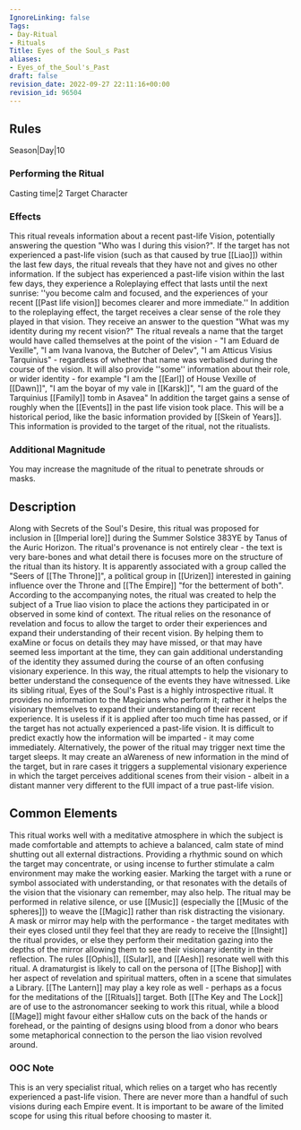 ```yaml
---
IgnoreLinking: false
Tags:
- Day-Ritual
- Rituals
Title: Eyes of the Soul_s Past
aliases:
- Eyes_of_the_Soul's_Past
draft: false
revision_date: 2022-09-27 22:11:16+00:00
revision_id: 96504
---
```


## Rules
Season|Day|10
### Performing the Ritual
Casting time|2 Target Character
### Effects
This ritual reveals information about a recent past-life Vision, potentially answering the question "Who was I during this vision?". 
If the target has not experienced a past-life vision (such as that caused by true [[Liao]]) within the last few days, the ritual reveals that they have not and gives no other information.
If the subject has experienced a past-life vision within the last few days, they experience a Roleplaying effect that lasts until the next sunrise: ''you become calm and focused, and the experiences of your recent [[Past life vision]] becomes clearer and more immediate.''
In addition to the roleplaying effect, the target receives a clear sense of the role they played in that vision. They receive an answer to the question "What was my identity during my recent vision?"
The ritual reveals a name that the target would have called themselves at the point of the vision - "I am Eduard de Vexille", "I am Ivana Ivanova, the Butcher of Delev", "I am Atticus Visius Tarquinius" - regardless of whether that name was verbalised during the course of the vision. It will also provide ''some'' information about their role, or wider identity - for example "I am the [[Earl]] of House Vexille of [[Dawn]]", "I am the boyar of my vale in [[Karsk]]", "I am the guard of the Tarquinius [[Family]] tomb in Asavea"
In addition the target gains a sense of roughly when the [[Events]] in the past life vision took place. This will be a historical period, like the basic information provided by [[Skein of Years]].
This information is provided to the target of the ritual, not the ritualists.
### Additional Magnitude
You may increase the magnitude of the ritual to penetrate shrouds or masks.
## Description
Along with Secrets of the Soul's Desire, this ritual was proposed for inclusion in [[Imperial lore]] during the Summer Solstice 383YE by Tanus of the Auric Horizon. The ritual's provenance is not entirely clear - the text is very bare-bones and what detail there is focuses more on the structure of the ritual than its history. It is apparently associated with a group called the "Seers of [[The Throne]]", a political group in [[Urizen]] interested in gaining influence over the Throne and [[The Empire]] "for the betterment of both".
According to the accompanying notes, the ritual was created to help the subject of a True liao vision to place the actions they participated in or observed in some kind of context. The ritual relies on the resonance of revelation and focus to allow the target to order their experiences and expand their understanding of their recent vision. By helping them to exaMine or focus on details they may have missed, or that may have seemed less important at the time, they can gain additional understanding of the identity they assumed during the course of an often confusing visionary experience. In this way, the ritual attempts to help the visionary to better understand the consequence of the events they have witnessed.
Like its sibling ritual, Eyes of the Soul's Past is a highly introspective ritual. It provides no information to the Magicians who perform it; rather it helps the visionary themselves to expand their understanding of their recent experience. It is useless if it is applied after too much time has passed, or if the target has not actually experienced a past-life vision. It is difficult to predict exactly how the information will be imparted - it may come immediately. Alternatively, the power of the ritual may trigger next time the target sleeps. It may create an aWareness of new information in the mind of the target, but in rare cases it triggers a supplemental visionary experience in which the target perceives additional scenes from their vision - albeit in a distant manner very different to the fUll impact of a true past-life vision.
## Common Elements
This ritual works well with a meditative atmosphere in which the subject is made comfortable and attempts to achieve a balanced, calm state of mind shutting out all external distractions. Providing a rhythmic sound on which the target may concentrate, or using incense to further stimulate a calm environment may make the working easier. Marking the target with a rune or symbol associated with understanding, or that resonates with the details of the vision that the visionary can remember, may also help.
The ritual may be performed in relative silence, or use [[Music]] (especially the [[Music of the spheres]]) to weave the [[Magic]] rather than risk distracting the visionary. A mask or mirror may help with the performance - the target meditates with their eyes closed until they feel that they are ready to receive the [[Insight]] the ritual provides, or else they perform their meditation gazing into the depths of the mirror allowing them to see their visionary identity in their reflection.
The rules [[Ophis]], [[Sular]], and [[Aesh]] resonate well with this ritual. A dramaturgist is likely to call on the persona of [[The Bishop]] with her aspect of revelation and spiritual matters, often in a scene that simulates a Library. [[The Lantern]] may play a key role as well - perhaps as a focus for the meditations of the [[Rituals]] target. Both [[The Key and The Lock]] are of use to the astronomancer seeking to work this ritual, while a blood [[Mage]] might favour either sHallow cuts on the back of the hands or forehead, or the painting of designs using blood from a donor who bears some metaphorical connection to the person the liao vision revolved around.
### OOC Note
This is an very specialist ritual, which relies on a target who has recently experienced a past-life vision. There are never more than a handful of such visions during each Empire event. It is important to be aware of the limited scope for using this ritual before choosing to master it.
